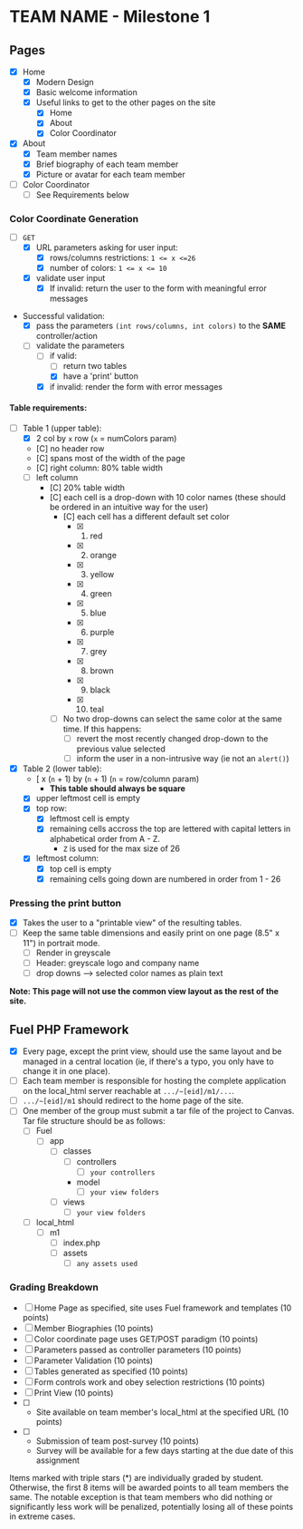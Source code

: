 # TEAM NAME - Milestone 1

## Pages

- [x] Home
  - [x] Modern Design
  - [x] Basic welcome information
  - [x] Useful links to get to the other pages on the site
    - [x] Home
    - [x] About
    - [x] Color Coordinator
- [x] About
  - [x] Team member names
  - [x] Brief biography of each team member
  - [x] Picture or avatar for each team member
- [ ] Color Coordinator
  - [ ] See Requirements below

### Color Coordinate Generation

- [ ] `GET`
  - [x] URL parameters asking for user input:
    - [x] rows/columns restrictions: `1 <= x <=26`
    - [x] number of colors: `1 <= x <= 10`
  - [x] validate user input
    - [x] If invalid: return the user to the form with meaningful error messages
- Successful validation:
  - [x] pass the parameters `(int rows/columns, int colors)` to the **SAME** controller/action
  - [ ] validate the parameters
    - [ ] if valid:
      - [ ] return two tables
      - [x] have a 'print' button
    - [x] if invalid: render the form with error messages

#### Table requirements:

- [ ] Table 1 (upper table):
  - [x] 2 col by `x` row (`x` = numColors param)
  - [C] no header row
  - [C] spans most of the width of the page
  - [C] right column: 80% table width
  - [ ] left column
    - [C] 20% table width
    - [C] each cell is a drop-down with 10 color names (these should be ordered in an intuitive way for the user)
      - [C] each cell has a different default set color
        - [x] 1.  red
        - [x] 2.  orange
        - [x] 3.  yellow
        - [x] 4.  green
        - [x] 5.  blue
        - [x] 6.  purple
        - [x] 7.  grey
        - [x] 8.  brown
        - [x] 9.  black
        - [x] 10. teal
      - [ ] No two drop-downs can select the same color at the same time. If this happens:
        - [ ] revert the most recently changed drop-down to the previous value selected
        - [ ] inform the user in a non-intrusive way (ie not an `alert()`)
- [x] Table 2 (lower table):
  - [ x (`n` + 1) by (`n` + 1) (`n` = row/column param)
    - **This table should always be square**
  - [x] upper leftmost cell is empty
  - [x] top row:
    - [x] leftmost cell is empty
    - [x] remaining cells accross the top are lettered with capital letters in alphabetical order from A - Z.
      - `Z` is used for the max size of 26
  - [x] leftmost column:
    - [x] top cell is empty
    - [x] remaining cells going down are numbered in order from 1 - 26

### Pressing the print button

- [x] Takes the user to a "printable view" of the resulting tables.
- [ ] Keep the same table dimensions and easily print on one page (8.5" x 11") in portrait mode.
  - [ ] Render in greyscale
  - [ ] Header: greyscale logo and company name
  - [ ] drop downs --> selected color names as plain text

**Note: This page will not use the common view layout as the rest of the site.**

## Fuel PHP Framework

- [x] Every page, except the print view, should use the same layout and be managed in a central location (ie, if there's a typo, you only have to change it in one place).
- [ ] Each team member is responsible for hosting the complete application on the local_html server reachable at `.../~[eid]/m1/...`.
- [ ] `.../~[eid]/m1` should redirect to the home page of the site.
- [ ] One member of the group must submit a tar file of the project to Canvas. Tar file structure should be as follows:
  - [ ] Fuel
    - [ ] app
      - [ ] classes
        - [ ] controllers
          - [ ] `your controllers`
        - model
          - [ ] `your view folders`
      - [ ] views
        - [ ] `your view folders`
  - [ ] local_html
    - [ ] m1
      - [ ] index.php
      - [ ] assets
        - [ ] `any assets used`

### Grading Breakdown

- [ ] Home Page as specified, site uses Fuel framework and templates (10 points)
- [ ] Member Biographies (10 points)
- [ ] Color coordinate page uses GET/POST paradigm (10 points)
- [ ] Parameters passed as controller parameters (10 points)
- [ ] Parameter Validation (10 points)
- [ ] Tables generated as specified (10 points)
- [ ] Form controls work and obey selection restrictions (10 points)
- [ ] Print View (10 points)
- [ ] - Site available on team member's local_html at the specified URL (10 points)
- [ ] - Submission of team post-survey (10 points)
  * Survey will be available for a few days starting at the due date of this assignment

Items marked with triple stars (\*) are individually graded by student. Otherwise, the first 8 items will be awarded points to all team members the same. The notable exception is that team members who did nothing or significantly less work will be penalized, potentially losing all of these points in extreme cases.
